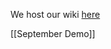 We host our wiki [here](http://thali.cloudapp.net/mediawiki/index.php?title=Main_Page)

[[September Demo]]
